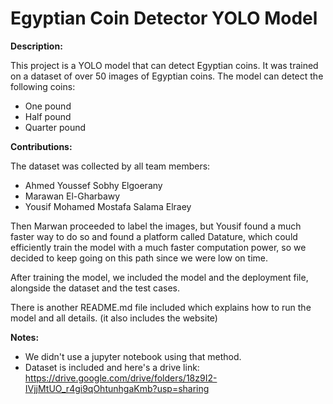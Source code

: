 #  Egyptian Coin Detector YOLO Model

**Description:**

This project is a YOLO model that can detect Egyptian coins. It was trained on a dataset of over 50 images of Egyptian coins. The model can detect the following coins:

* One pound
* Half pound
* Quarter pound


**Contributions:**

The dataset was collected by all team members:

* Ahmed Youssef Sobhy Elgoerany
* Marawan El-Gharbawy
* Yousif Mohamed Mostafa Salama Elraey

Then Marwan proceeded to label the images, but Yousif found a much faster way to do so and found a platform called Datature, which could efficiently train the model with a much faster computation power, so we decided to keep going on this path since we were low on time.

After training the model, we included the model and the deployment file, alongside the dataset and the test cases.

There is another README.md file included which explains how to run the model and all details. (it also includes the website)

**Notes:**

* We didn't use a jupyter notebook using that method.
* Dataset is included and here's a drive link: https://drive.google.com/drive/folders/18z9I2-IVjjMtUO_r4gi9qOhtunhgaKmb?usp=sharing
